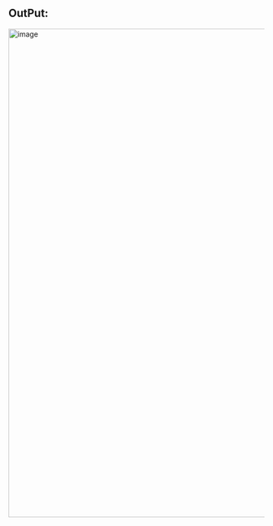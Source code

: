 ## OutPut:

<img width="960" alt="image" src="https://github.com/VSaiKiran93/SnakeGame/assets/82889124/c2878965-adc7-4dbc-85ce-85a9a9bd30fb">

